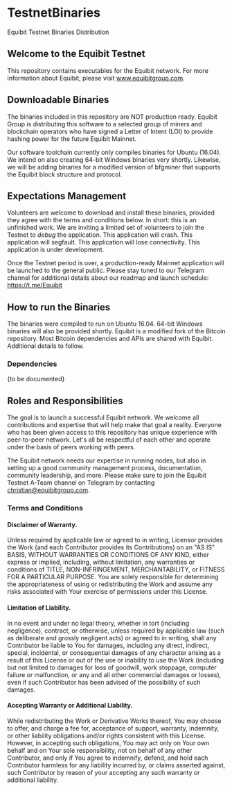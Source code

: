 # TestnetBinaries
Equibit Testnet Binaries Distribution

## Welcome to the Equibit Testnet
This repository contains executables for the Equibit network. For more information about Equibit, please visit www.equibitgroup.com.

## Downloadable Binaries
The binaries included in this repository are NOT production ready. Equibit Group is distributing this software to a selected group of miners and blockchain operators who have signed a Letter of Intent (LOI) to provide hashing power for the future Equibit Mainnet.

Our software toolchain currently only compiles binaries for Ubuntu (16.04). We intend on also creating 64-bit Windows binaries very shortly. Likewise, we will be adding binaries for a modified version of bfgminer that supports the Equibit block structure and protocol.  

## Expectations Management
Volunteers are welcome to download and install these binaries, provided they agree with the terms and conditions below. In short: this is an unfinished work. We are inviting a limited set of volunteers to join the Testnet to *debug* the application. This application will crash. This application will segfault. This application will lose connectivity. This application is under development.

Once the Testnet period is over, a production-ready Mainnet application will be launched to the general public. Please stay tuned to our Telegram channel for additional details about our roadmap and launch schedule: https://t.me/Equibit

## How to run the Binaries
The binaries were compiled to run on Ubuntu 16.04. 64-bit Windows binaries will also be provided shortly. Equibit is a modified fork of the Bitcoin repository. Most Bitcoin dependencies and APIs are shared with Equibit. Additional details to follow.

### Dependencies
{to be documented}

## Roles and Responsibilities
The goal is to launch a successful Equibit network. We welcome all contributions and expertise that will help make that goal a reality. Everyone who has been given access to this repository has unique experience with peer-to-peer network. Let's all be respectful of each other and operate under the basis of peers working with peers.  

The Equibit network needs our expertise in running nodes, but also in setting up a good community management process, documentation, community leadership, and more. Please make sure to join the Equibit Testnet A-Team channel on Telegram by contacting christian@equibitgroup.com.

### Terms and Conditions
#### Disclaimer of Warranty. 
Unless required by applicable law or agreed to in writing, Licensor provides the Work (and each Contributor provides its Contributions) on an "AS IS" BASIS, WITHOUT WARRANTIES OR CONDITIONS OF ANY KIND, either express or implied, including, without limitation, any warranties or conditions of TITLE, NON-INFRINGEMENT, MERCHANTABILITY, or FITNESS FOR A PARTICULAR PURPOSE. You are solely responsible for determining the appropriateness of using or redistributing the Work and assume any risks associated with Your exercise of permissions under this License.

#### Limitation of Liability. 
In no event and under no legal theory, whether in tort (including negligence), contract, or otherwise, unless required by applicable law (such as deliberate and grossly negligent acts) or agreed to in writing, shall any Contributor be liable to You for damages, including any direct, indirect, special, incidental, or consequential damages of any character arising as a result of this License or out of the use or inability to use the Work (including but not limited to damages for loss of goodwill, work stoppage, computer failure or malfunction, or any and all other commercial damages or losses), even if such Contributor has been advised of the possibility of such damages.

#### Accepting Warranty or Additional Liability. 
While redistributing the Work or Derivative Works thereof, You may choose to offer, and charge a fee for, acceptance of support, warranty, indemnity, or other liability obligations and/or rights consistent with this License. However, in accepting such obligations, You may act only on Your own behalf and on Your sole responsibility, not on behalf of any other Contributor, and only if You agree to indemnify, defend, and hold each Contributor harmless for any liability incurred by, or claims asserted against, such Contributor by reason of your accepting any such warranty or additional liability.
